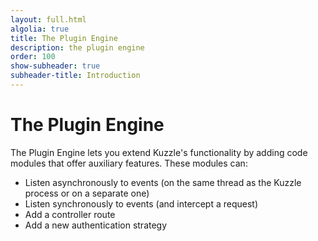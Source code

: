 ```yaml
---
layout: full.html
algolia: true
title: The Plugin Engine
description: the plugin engine
order: 100
show-subheader: true
subheader-title: Introduction
---
```



# The Plugin Engine

The Plugin Engine lets you extend Kuzzle's functionality by adding code modules that offer auxiliary features. These modules can:

- Listen asynchronously to events (on the same thread as the Kuzzle process or on a separate one)
- Listen synchronously to events (and intercept a request)
- Add a controller route
- Add a new authentication strategy